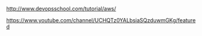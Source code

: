 http://www.devopsschool.com/tutorial/aws/

https://www.youtube.com/channel/UCHQTz0YALbsiaSQzduwmGKg/featured
